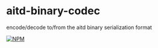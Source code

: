 # aitd-binary-codec

encode/decode to/from the aitd binary serialization format

[![NPM](https://nodei.co/npm/aitd-binary-codec.png)](https://www.npmjs.org/package/aitd-binary-codec)
